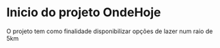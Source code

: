 

# Inicio do projeto OndeHoje 

O projeto tem como finalidade disponibilizar opções de lazer num raio de 5km